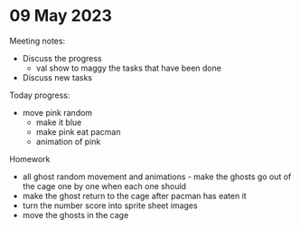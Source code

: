 # 09 May 2023
Meeting notes:
  * Discuss the progress 
    * val show to maggy the tasks that have been done
  * Discuss new tasks
  

  
  Today progress:
  * move pink random 
    * make it blue
    * make pink eat pacman
    * animation of pink


Homework 
  * all ghost random movement and animations - make the ghosts go out of the cage one by one when each one should
  * make the ghost return to the cage after pacman has eaten it
  * turn the number score into sprite sheet images
  * move the ghosts in the cage

  
